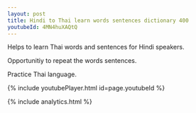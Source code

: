 ```yaml
---
layout: post
title: Hindi to Thai learn words sentences dictionary 400 
youtubeId: 4MN4huXAQtQ
---
```

 
 
Helps to learn Thai words and sentences for Hindi speakers.

Opportunitiy to repeat the words sentences. 

Practice Thai language. 
 
{% include youtubePlayer.html id=page.youtubeId %}
 
 
{% include analytics.html %}